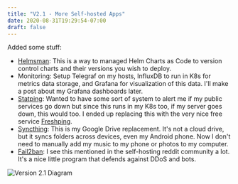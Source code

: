```yaml
---
title: "V2.1 - More Self-hosted Apps"
date: 2020-08-31T19:29:54-07:00
draft: false
---
```


Added some stuff:

- [Helmsman](https://github.com/Praqma/helmsman): This is a way to managed Helm Charts as Code to version control charts and their versions you wish to deploy.
- Monitoring: Setup Telegraf on my hosts, InfluxDB to run in K8s for metrics data storage, and Grafana for visualization of this data. I'll make a post about my Grafana dashboards later.
- [Statping](https://github.com/statping/statping): Wanted to have some sort of system to alert me if my public services go down but since this runs in my K8s too, if my server goes down, this would too. I ended up replacing this with the very nice free service [Freshping](https://www.freshworks.com/website-monitoring/).
- [Syncthing](https://syncthing.net/): This is my Google Drive replacement. It's not a cloud drive, but it syncs folders across devices, even my Android phone. Now I don't need to manually add my music to my phone or photos to my computer.
- [Fail2ban](https://www.fail2ban.org/wiki/index.php/Main_Page): I see this mentioned in the self-hosting reddit community a lot. It's a nice little program that defends against DDoS and bots.

![Version 2.1 Diagram](homelab2.1.png)
